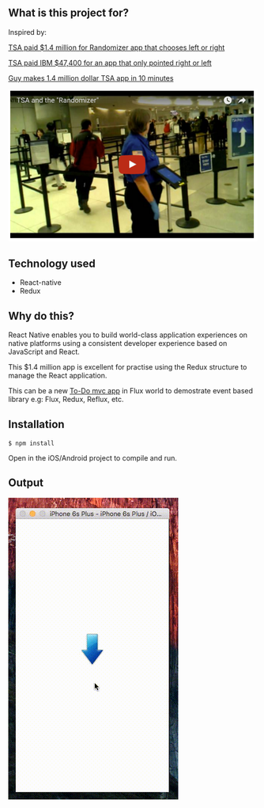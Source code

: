 ## What is this project for?

Inspired by:

[TSA paid $1.4 million for Randomizer app that chooses left or right](http://www.geek.com/apps/tsa-paid-1-4-million-for-randomizer-app-that-chooses-left-or-right-1651337/)

[TSA paid IBM $47,400 for an app that only pointed right or left](http://mashable.com/2016/04/04/tsa-ibm-randomizer-app/#aPKBU.b62Pqw)

[Guy makes 1.4 million dollar TSA app in 10 minutes](https://www.reddit.com/r/videos/comments/4deagz/)

[<img src="./youtube.png">](https://youtu.be/P_KmFJ2gGzw)


## Technology used

* React-native
* Redux

## Why do this?

React Native enables you to build world-class application experiences on native platforms using a consistent developer experience based on JavaScript and React. 

This $1.4 million app is excellent for practise using the Redux structure to manage the React application.

This can be a new [To-Do mvc app](https://github.com/tastejs/todomvc) in Flux world to demostrate event based library e.g: Flux, Redux, Reflux, etc.

## Installation 

```
$ npm install 
```

Open in the iOS/Android project to compile and run.


## Output

![TSA](./tsa.gif)
